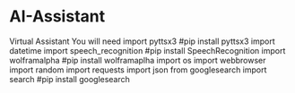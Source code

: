 # AI-Assistant
Virtual Assistant
You will need
import pyttsx3 #pip install pyttsx3
import datetime 
import speech_recognition #pip install SpeechRecognition
import wolframalpha #pip install wolframaplha
import os
import webbrowser 
import random
import requests 
import json
from googlesearch import search #pip install googlesearch
